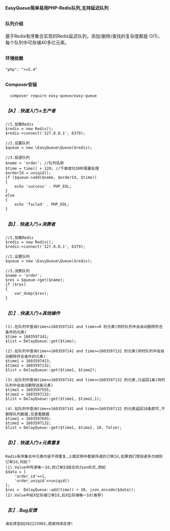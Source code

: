 <p><h4>EasyQueue简单易用PHP-Redis队列,支持延迟队列</h4></p>

## <h4 style="text-align:left">  队列介绍 </h4>
<p>基于Redis有序集合实现的Redis延迟队列，添加/删除/查找的复杂度都是 O(1)，每个队列中可存储40多亿元素。</p>

## <h4 style="text-align:left">  环境依赖 </h4>
~~~
"php": ">=5.4"
~~~

## <h4>  Composer安装 </h4>

~~~
  composer require easy-queue/easy-queue
~~~

## <h5>【A】. 快速入门->生产者 </h5>
~~~
//1.加载Redis
$redis = new Redis();
$redis->connect('127.0.0.1', 6379);

//2.设置队列
$queue = new \EasyQueue\Queue($redis);

//3.投递队列
$name = 'order'; //队列名称
$time = time() + 120; //下单成功30秒需要处理
$orderId = uniqid();
if ($queue->add($name, $orderId, $time))
{
    echo 'success' . PHP_EOL;
}
else
{
    echo 'failed' . PHP_EOL;
}
~~~

## <h5>【B】. 快速入门->消费者 </h5>
~~~
//1.加载Redis
$redis = new Redis();
$redis->connect('127.0.0.1', 6379);

//2.设置队列
$queue = new \EasyQueue\Queue($redis);

//3.消费队列
$name = 'order';
$res = $queue->get($name);
if ($res)
{
    var_dump($res);
}
~~~

## <h5>【C】. 快速入门->其他操作 </h5>
~~~
(1).在队列中查询time<=1603597141 and time>=0 的元素(同时队列中会自动删除符合条件的元素)
$time = 1603597141;
$list = DelayQueue::get($time);

(2).在队列中查询time<=1603597141 and time>=1603597132 的元素(同时队列中会自动删除符合条件的元素)
$time1 = 1603597413;
$time2 = 1603597132;
$list = DelayQueue::get($time1, $time2);

(3).在队列中查询time<=1603597141 and time>=1603597132 的元素,只返回1条(同时队列中会自动删除这条元素)
$time1 = 1603597555;
$time2 = 1603597132;
$list = DelayQueue::get($time1, $time2,1);

(4).在队列中查询time<=1603597141 and time>=1603597132 的元素返回10条即可,不删除队列数据,仅查看数据
$time1 = 1603597693;
$time2 = 1603597132;
$list = DelayQueue::get($time1, $time2, 10, false);
~~~

## <h5>【D】. 快速入门->元素重复 </h5>
~~~
Redis有序集合中元素内容不得重复,上面实例中都是传递的订单Id,如果我们想投递多次相同订单Id,何如？
(1).Value中传递唯一Id,同订单Id组合的Json形式,例如
$data = [
    'order_id'=>1,
    'order_uniqid'=>uniqid()
];
$res =  DelayQueue::add(time() + 30, json_encode($data));
(2).Value中前X位存储订单Id,后X位存储唯一Id(推荐)
~~~

## <h5>【E】. Bug反馈 </h5>
~~~
请反馈至QQ392223903,感谢持续反馈!
~~~